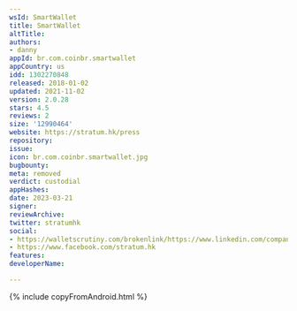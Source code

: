 ```yaml
---
wsId: SmartWallet
title: SmartWallet
altTitle: 
authors:
- danny
appId: br.com.coinbr.smartwallet
appCountry: us
idd: 1302270848
released: 2018-01-02
updated: 2021-11-02
version: 2.0.28
stars: 4.5
reviews: 2
size: '12990464'
website: https://stratum.hk/press
repository: 
issue: 
icon: br.com.coinbr.smartwallet.jpg
bugbounty: 
meta: removed
verdict: custodial
appHashes: 
date: 2023-03-21
signer: 
reviewArchive: 
twitter: stratumhk
social:
- https://walletscrutiny.com/brokenlink/https://www.linkedin.com/company/stratumbr
- https://www.facebook.com/stratum.hk
features: 
developerName: 

---
```


{% include copyFromAndroid.html %}
